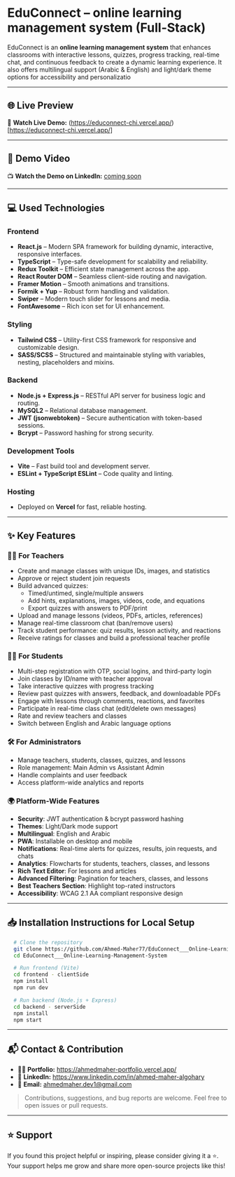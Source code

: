 # EduConnect – online learning management system (Full-Stack) 

EduConnect is an **online learning management system** that enhances classrooms with interactive lessons, quizzes, progress tracking, real-time chat, and continuous feedback to create a dynamic learning experience. It also offers multilingual support (Arabic & English) and light/dark theme options for accessibility and personalizatio

---

## 🌐 Live Preview

👀 **Watch Live Demo:** (https://educonnect-chi.vercel.app/)[https://educonnect-chi.vercel.app/]

---

## 🎥 Demo Video

📺 **Watch the Demo on LinkedIn:** [coming soon]()

---

## 💻 Used Technologies

### Frontend
- **React.js** – Modern SPA framework for building dynamic, interactive, responsive interfaces.  
- **TypeScript** – Type-safe development for scalability and reliability.  
- **Redux Toolkit** – Efficient state management across the app.  
- **React Router DOM** – Seamless client-side routing and navigation.  
- **Framer Motion** – Smooth animations and transitions.  
- **Formik + Yup** – Robust form handling and validation.  
- **Swiper** – Modern touch slider for lessons and media.  
- **FontAwesome** – Rich icon set for UI enhancement.  
### Styling
- **Tailwind CSS** – Utility-first CSS framework for responsive and customizable design.  
- **SASS/SCSS** – Structured and maintainable styling with variables, nesting, placeholders and mixins.  
### Backend
- **Node.js + Express.js** – RESTful API server for business logic and routing.  
- **MySQL2** – Relational database management.  
- **JWT (jsonwebtoken)** – Secure authentication with token-based sessions.  
- **Bcrypt** – Password hashing for strong security.  
### Development Tools
- **Vite** – Fast build tool and development server.  
- **ESLint + TypeScript ESLint** – Code quality and linting.  
### Hosting
- Deployed on **Vercel** for fast, reliable hosting.  

---

## ✨ Key Features

### 👨‍🏫 For Teachers
- Create and manage classes with unique IDs, images, and statistics  
- Approve or reject student join requests  
- Build advanced quizzes:
  - Timed/untimed, single/multiple answers  
  - Add hints, explanations, images, videos, code, and equations  
  - Export quizzes with answers to PDF/print  
- Upload and manage lessons (videos, PDFs, articles, references)  
- Manage real-time classroom chat (ban/remove users)  
- Track student performance: quiz results, lesson activity, and reactions  
- Receive ratings for classes and build a professional teacher profile  
### 👨‍🎓 For Students
- Multi-step registration with OTP, social logins, and third-party login  
- Join classes by ID/name with teacher approval  
- Take interactive quizzes with progress tracking  
- Review past quizzes with answers, feedback, and downloadable PDFs  
- Engage with lessons through comments, reactions, and favorites  
- Participate in real-time class chat (edit/delete own messages)  
- Rate and review teachers and classes  
- Switch between English and Arabic language options  
### 🛠️ For Administrators
- Manage teachers, students, classes, quizzes, and lessons  
- Role management: Main Admin vs Assistant Admin  
- Handle complaints and user feedback  
- Access platform-wide analytics and reports  
### 🌍 Platform-Wide Features
- **Security**: JWT authentication & bcrypt password hashing  
- **Themes**: Light/Dark mode support  
- **Multilingual**: English and Arabic  
- **PWA**: Installable on desktop and mobile  
- **Notifications**: Real-time alerts for quizzes, results, join requests, and chats  
- **Analytics**: Flowcharts for students, teachers, classes, and lessons  
- **Rich Text Editor**: For lessons and articles  
- **Advanced Filtering**: Pagination for teachers, classes, and lessons  
- **Best Teachers Section**: Highlight top-rated instructors  
- **Accessibility**: WCAG 2.1 AA compliant responsive design  

---

## 📥 Installation Instructions for Local Setup

  ```bash
    # Clone the repository
    git clone https://github.com/Ahmed-Maher77/EduConnect___Online-Learning-Management-System.git
    cd EduConnect___Online-Learning-Management-System

    # Run frontend (Vite)
    cd frontend - clientSide
    npm install
    npm run dev

    # Run backend (Node.js + Express)
    cd backend - serverSide
    npm install
    npm start
  ```
---

## 📬 Contact & Contribution
- 🧑‍💻 **Portfolio:** <a href="https://ahmedmaher-portfolio.vercel.app/" title="See My Portfolio">https://ahmedmaher-portfolio.vercel.app/</a>
- 🔗 **LinkedIn:** <a href="https://www.linkedin.com/in/ahmed-maher-algohary" title="Contact via LinkedIn">https://www.linkedin.com/in/ahmed-maher-algohary</a>
- 📧 **Email:** <a href="mailto:ahmedmaher.dev1@gmail.com" title="Contact via Email">ahmedmaher.dev1@gmail.com</a>

> Contributions, suggestions, and bug reports are welcome. Feel free to open issues or pull requests.

---

## ⭐ Support

If you found this project helpful or inspiring, please consider giving it a ⭐. Your support helps me grow and share more open-source projects like this!